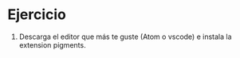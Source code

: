 # Ejercicio

1. Descarga el editor que más te guste (Atom o vscode) e instala la extension pigments.
